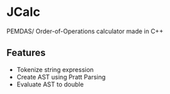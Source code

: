 # JCalc
PEMDAS/ Order-of-Operations calculator made in C++
## **Features**
- Tokenize string expression
- Create AST using Pratt Parsing
- Evaluate AST to double
